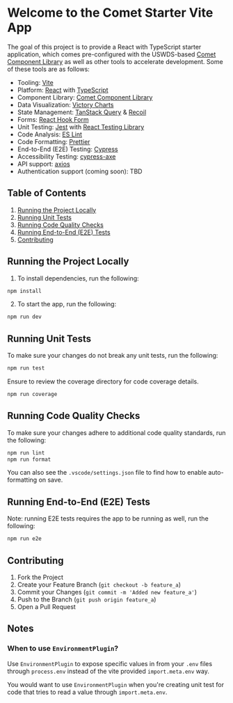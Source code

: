 # Welcome to the Comet Starter Vite App

The goal of this project is to provide a React with TypeScript starter application, which comes pre-configured with the USWDS-based [Comet Component Library](https://github.com/MetroStar/comet) as well as other tools to accelerate development. Some of these tools are as follows:

- Tooling: [Vite](https://vitejs.dev/)
- Platform: [React](https://react.dev/) with [TypeScript](https://www.typescriptlang.org/)
- Component Library: [Comet Component Library](https://github.com/MetroStar/comet)
- Data Visualization: [Victory Charts](https://formidable.com/open-source/victory/)
- State Management: [TanStack Query](https://tanstack.com/query/latest) & [Recoil](https://recoiljs.org/)
- Forms: [React Hook Form](https://www.react-hook-form.com/)
- Unit Testing: [Jest](https://jestjs.io/) with [React Testing Library](https://testing-library.com/docs/react-testing-library/intro/)
- Code Analysis: [ES Lint](https://eslint.org/)
- Code Formatting: [Prettier](https://prettier.io/)
- End-to-End (E2E) Testing: [Cypress](https://www.cypress.io/)
- Accessibility Testing: [cypress-axe](https://www.npmjs.com/package/cypress-axe)
- API support: [axios](https://axios-http.com/)
- Authentication support (coming soon): TBD

## Table of Contents

1. [Running the Project Locally](#running-the-project-locally)
2. [Running Unit Tests](#running-unit-tests)
3. [Running Code Quality Checks](#running-code-quality-checks)
4. [Running End-to-End (E2E) Tests](#running-end-to-end-e2e-tests)
5. [Contributing](#contributing)

## Running the Project Locally

1. To install dependencies, run the following:

```sh
npm install
```

2. To start the app, run the following:

```sh
npm run dev
```

## Running Unit Tests

To make sure your changes do not break any unit tests, run the following:

```sh
npm run test
```

Ensure to review the coverage directory for code coverage details.

```sh
npm run coverage
```

## Running Code Quality Checks

To make sure your changes adhere to additional code quality standards, run the following:

```sh
npm run lint
npm run format
```

You can also see the `.vscode/settings.json` file to find how to enable auto-formatting on save.

## Running End-to-End (E2E) Tests

Note: running E2E tests requires the app to be running as well, run the following:

```sh
npm run e2e
```

## Contributing

1. Fork the Project
2. Create your Feature Branch (`git checkout -b feature_a`)
3. Commit your Changes (`git commit -m 'Added new feature_a'`)
4. Push to the Branch (`git push origin feature_a`)
5. Open a Pull Request

## Notes

### When to use `EnvironmentPlugin`?

Use `EnvironmentPlugin` to expose specific values in from your `.env` files through `process.env` instead of the vite provided `import.meta.env` way.

You would want to use `EnvironmentPlugin` when you're creating unit test for code that tries to read a value through `import.meta.env`.
